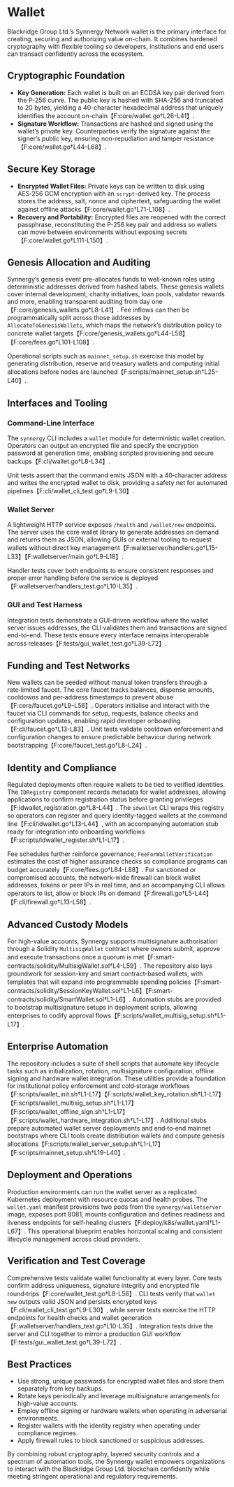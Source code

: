 # Wallet

Blackridge Group Ltd.’s Synnergy Network wallet is the primary interface for creating, securing and authorizing value on-chain. It combines hardened cryptography with flexible tooling so developers, institutions and end users can transact confidently across the ecosystem.

## Cryptographic Foundation
- **Key Generation:** Each wallet is built on an ECDSA key pair derived from the P-256 curve. The public key is hashed with SHA-256 and truncated to 20 bytes, yielding a 40-character hexadecimal address that uniquely identifies the account on-chain【F:core/wallet.go†L26-L41】.
- **Signature Workflow:** Transactions are hashed and signed using the wallet’s private key. Counterparties verify the signature against the signer’s public key, ensuring non-repudiation and tamper resistance【F:core/wallet.go†L44-L68】.

## Secure Key Storage
- **Encrypted Wallet Files:** Private keys can be written to disk using AES‑256 GCM encryption with an `scrypt`-derived key. The process stores the address, salt, nonce and ciphertext, safeguarding the wallet against offline attacks【F:core/wallet.go†L71-L108】.
- **Recovery and Portability:** Encrypted files are reopened with the correct passphrase, reconstituting the P-256 key pair and address so wallets can move between environments without exposing secrets【F:core/wallet.go†L111-L150】.

## Genesis Allocation and Auditing
Synnergy’s genesis event pre-allocates funds to well-known roles using deterministic addresses derived from hashed labels. These genesis wallets cover internal development, charity initiatives, loan pools, validator rewards and more, enabling transparent auditing from day one【F:core/genesis_wallets.go†L8-L41】. Fee inflows can then be programmatically split across those addresses by `AllocateToGenesisWallets`, which maps the network’s distribution policy to concrete wallet targets【F:core/genesis_wallets.go†L44-L58】【F:core/fees.go†L101-L108】.

Operational scripts such as `mainnet_setup.sh` exercise this model by generating distribution, reserve and treasury wallets and computing initial allocations before nodes are launched【F:scripts/mainnet_setup.sh†L25-L40】.

## Interfaces and Tooling
### Command-Line Interface
The `synnergy` CLI includes a `wallet` module for deterministic wallet creation. Operators can output an encrypted file and specify the encryption password at generation time, enabling scripted provisioning and secure backups【F:cli/wallet.go†L8-L34】.

Unit tests assert that the command emits JSON with a 40‑character address and writes the encrypted wallet to disk, providing a safety net for automated pipelines【F:cli/wallet_cli_test.go†L9-L30】.

### Wallet Server
A lightweight HTTP service exposes `/health` and `/wallet/new` endpoints. The server uses the core wallet library to generate addresses on demand and returns them as JSON, allowing GUIs or external tooling to request wallets without direct key management【F:walletserver/handlers.go†L15-L33】【F:walletserver/main.go†L9-L18】.

Handler tests cover both endpoints to ensure consistent responses and proper error handling before the service is deployed【F:walletserver/handlers_test.go†L10-L35】.

### GUI and Test Harness
Integration tests demonstrate a GUI-driven workflow where the wallet server issues addresses, the CLI validates them and transactions are signed end-to-end. These tests ensure every interface remains interoperable across releases【F:tests/gui_wallet_test.go†L39-L72】.

## Funding and Test Networks
New wallets can be seeded without manual token transfers through a rate‑limited faucet. The core faucet tracks balances, dispense amounts, cooldowns and per‑address timestamps to prevent abuse【F:core/faucet.go†L9-L56】. Operators initialise and interact with the faucet via CLI commands for setup, requests, balance checks and configuration updates, enabling rapid developer onboarding【F:cli/faucet.go†L13-L83】. Unit tests validate cooldown enforcement and configuration changes to ensure predictable behaviour during network bootstrapping【F:core/faucet_test.go†L8-L24】.

## Identity and Compliance
Regulated deployments often require wallets to be tied to verified identities. The `IDRegistry` component records metadata for wallet addresses, allowing applications to confirm registration status before granting privileges【F:idwallet_registration.go†L8-L44】. The `idwallet` CLI wraps this registry so operators can register and query identity-tagged wallets at the command line【F:cli/idwallet.go†L13-L44】, with an accompanying automation stub ready for integration into onboarding workflows【F:scripts/idwallet_register.sh†L1-L17】.

Fee schedules further reinforce governance; `FeeForWalletVerification` estimates the cost of higher assurance checks so compliance programs can budget accurately【F:core/fees.go†L84-L88】. For sanctioned or compromised accounts, the network-wide firewall can block wallet addresses, tokens or peer IPs in real time, and an accompanying CLI allows operators to list, allow or block IPs on demand【F:firewall.go†L5-L44】【F:cli/firewall.go†L13-L58】.

## Advanced Custody Models
For high-value accounts, Synnergy supports multisignature authorisation through a Solidity `MultisigWallet` contract where owners submit, approve and execute transactions once a quorum is met【F:smart-contracts/solidity/MultisigWallet.sol†L4-L59】. The repository also lays groundwork for session-key and smart contract-based wallets, with templates that will expand into programmable spending policies【F:smart-contracts/solidity/SessionKeyWallet.sol†L1-L6】【F:smart-contracts/solidity/SmartWallet.sol†L1-L6】. Automation stubs are provided to bootstrap multisignature setups in deployment scripts, allowing enterprises to codify approval flows【F:scripts/wallet_multisig_setup.sh†L1-L17】.

## Enterprise Automation
The repository includes a suite of shell scripts that automate key lifecycle tasks such as initialization, rotation, multisignature configuration, offline signing and hardware wallet integration. These utilities provide a foundation for institutional policy enforcement and cold‑storage workflows【F:scripts/wallet_init.sh†L1-L17】【F:scripts/wallet_key_rotation.sh†L1-L17】【F:scripts/wallet_multisig_setup.sh†L1-L17】【F:scripts/wallet_offline_sign.sh†L1-L17】【F:scripts/wallet_hardware_integration.sh†L1-L17】. Additional stubs prepare automated wallet server deployments and end‑to‑end mainnet bootstraps where CLI tools create distribution wallets and compute genesis allocations【F:scripts/wallet_server_setup.sh†L1-L17】【F:scripts/mainnet_setup.sh†L19-L40】.

## Deployment and Operations
Production environments can run the wallet server as a replicated Kubernetes deployment with resource quotas and health probes. The `wallet.yaml` manifest provisions two pods from the `synnergy/walletserver` image, exposes port 8081, mounts configuration and defines readiness and liveness endpoints for self-healing clusters【F:deploy/k8s/wallet.yaml†L1-L67】. This operational blueprint enables horizontal scaling and consistent lifecycle management across cloud providers.

## Verification and Test Coverage
Comprehensive tests validate wallet functionality at every layer. Core tests confirm address uniqueness, signature integrity and encrypted file round‑trips【F:core/wallet_test.go†L8-L56】. CLI tests verify that `wallet new` outputs valid JSON and persists encrypted keys【F:cli/wallet_cli_test.go†L9-L30】, while server tests exercise the HTTP endpoints for health checks and wallet generation【F:walletserver/handlers_test.go†L10-L35】. Integration tests drive the server and CLI together to mirror a production GUI workflow【F:tests/gui_wallet_test.go†L39-L72】.

## Best Practices
- Use strong, unique passwords for encrypted wallet files and store them separately from key backups.
- Rotate keys periodically and leverage multisignature arrangements for high-value accounts.
- Employ offline signing or hardware wallets when operating in adversarial environments.
- Register wallets with the identity registry when operating under compliance regimes.
- Apply firewall rules to block sanctioned or suspicious addresses.

By combining robust cryptography, layered security controls and a spectrum of automation tools, the Synnergy wallet empowers organizations to interact with the Blackridge Group Ltd. blockchain confidently while meeting stringent operational and regulatory requirements.
